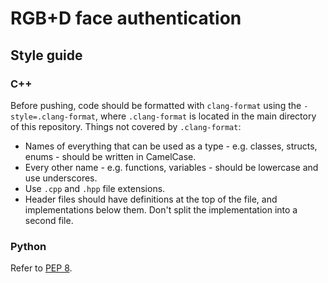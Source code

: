 # RGB+D face authentication

## Style guide

### C++

Before pushing, code should be formatted with `clang-format` using the `-style=.clang-format`, where `.clang-format` is located in the main directory of this repository. Things not covered by `.clang-format`:

* Names of everything that can be used as a type - e.g. classes, structs, enums - should be written in CamelCase.
* Every other name - e.g. functions, variables - should be lowercase and use underscores.
* Use `.cpp` and `.hpp` file extensions.
* Header files should have definitions at the top of the file, and implementations below them. Don't split the implementation into a second file.

### Python

Refer to [PEP 8](https://www.python.org/dev/peps/pep-0008/).
